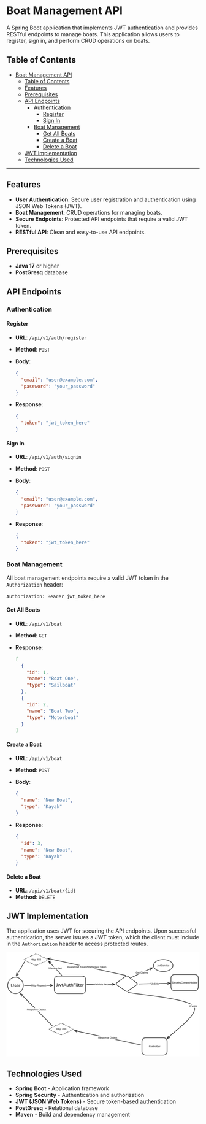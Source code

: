 # Boat Management API

A Spring Boot application that implements JWT authentication and provides RESTful endpoints to manage boats. This application allows users to register, sign in, and perform CRUD operations on boats.

## Table of Contents

- [Boat Management API](#boat-management-api)
  - [Table of Contents](#table-of-contents)
  - [Features](#features)
  - [Prerequisites](#prerequisites)
  - [API Endpoints](#api-endpoints)
    - [Authentication](#authentication)
      - [Register](#register)
      - [Sign In](#sign-in)
    - [Boat Management](#boat-management)
      - [Get All Boats](#get-all-boats)
      - [Create a Boat](#create-a-boat)
      - [Delete a Boat](#delete-a-boat)
  - [JWT Implementation](#jwt-implementation)
  - [Technologies Used](#technologies-used)

---

## Features

- **User Authentication**: Secure user registration and authentication using JSON Web Tokens (JWT).
- **Boat Management**: CRUD operations for managing boats.
- **Secure Endpoints**: Protected API endpoints that require a valid JWT token.
- **RESTful API**: Clean and easy-to-use API endpoints.

## Prerequisites

- **Java 17** or higher
- **PostGresq** database

## API Endpoints

### Authentication

#### Register

- **URL**: `/api/v1/auth/register`
- **Method**: `POST`
- **Body**:

  ```json
  {
    "email": "user@example.com",
    "password": "your_password"
  }
  ```

- **Response**:

  ```json
  {
    "token": "jwt_token_here"
  }
  ```

#### Sign In

- **URL**: `/api/v1/auth/signin`
- **Method**: `POST`
- **Body**:

  ```json
  {
    "email": "user@example.com",
    "password": "your_password"
  }
  ```

- **Response**:

  ```json
  {
    "token": "jwt_token_here"
  }
  ```

### Boat Management

All boat management endpoints require a valid JWT token in the `Authorization` header:

```
Authorization: Bearer jwt_token_here
```

#### Get All Boats

- **URL**: `/api/v1/boat`
- **Method**: `GET`
- **Response**:

  ```json
  [
    {
      "id": 1,
      "name": "Boat One",
      "type": "Sailboat"
    },
    {
      "id": 2,
      "name": "Boat Two",
      "type": "Motorboat"
    }
  ]
  ```

#### Create a Boat

- **URL**: `/api/v1/boat`
- **Method**: `POST`
- **Body**:

  ```json
  {
    "name": "New Boat",
    "type": "Kayak"
  }
  ```

- **Response**:

  ```json
  {
    "id": 3,
    "name": "New Boat",
    "type": "Kayak"
  }
  ```

#### Delete a Boat

- **URL**: `/api/v1/boat/{id}`
- **Method**: `DELETE`

## JWT Implementation

The application uses JWT for securing the API endpoints. Upon successful authentication, the server issues a JWT token, which the client must include in the `Authorization` header to access protected routes.

![JWT Flow](./docs/jwt-flow.png)

## Technologies Used

- **Spring Boot** - Application framework
- **Spring Security** - Authentication and authorization
- **JWT (JSON Web Tokens)** - Secure token-based authentication
- **PostGresq** - Relational database
- **Maven** - Build and dependency management